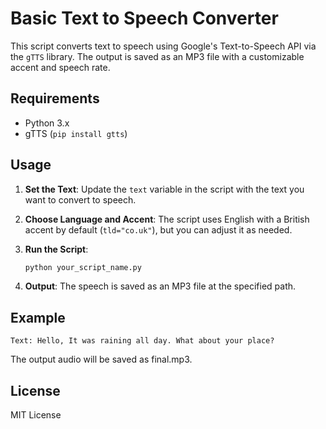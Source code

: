 # Basic Text to Speech Converter

This script converts text to speech using Google's Text-to-Speech API via the `gTTS` library. The output is saved as an MP3 file with a customizable accent and speech rate.

## Requirements

- Python 3.x
- gTTS (`pip install gtts`)

## Usage

1. **Set the Text**: Update the `text` variable in the script with the text you want to convert to speech.
2. **Choose Language and Accent**: The script uses English with a British accent by default (`tld="co.uk"`), but you can adjust it as needed.
3. **Run the Script**:

   ```bash
   python your_script_name.py

3. **Output**: The speech is saved as an MP3 file at the specified path.

## Example
    
    Text: Hello, It was raining all day. What about your place?

The output audio will be saved as final.mp3.

## License

MIT License
